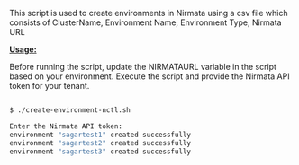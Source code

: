 This script is used to create environments in Nirmata using a csv file which consists of ClusterName, Environment Name, Environment Type, Nirmata URL

<ins>**Usage:**</ins>

Before running the script, update the NIRMATAURL variable in the script based on your environment. Execute the script and provide the Nirmata API token for your tenant. 

```sh

$ ./create-environment-nctl.sh

Enter the Nirmata API token:
environment "sagartest1" created successfully
environment "sagartest2" created successfully
environment "sagartest3" created successfully

```
